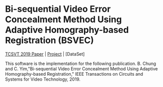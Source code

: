 # Bi-sequential Video Error Concealment Method Using Adaptive Homography-based Registration (BSVEC)

[TCSVT 2019 Paper](https://ieeexplore.ieee.org/document/8682097) | [Project](http://ivp.konkuk.ac.kr/bsvec) | [DataSet]

This software is the implementation for the following publication. B. Chung and C. Yim,"Bi-sequential Video Error Concealment Method Using Adaptive Homography-based Registration," IEEE Transactions on Circuits and Systems for Video Technology, 2019.
